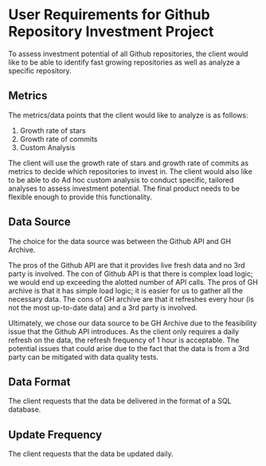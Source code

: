 # User Requirements for Github Repository Investment Project
To assess investment potential of all Github repositories, the client would like to be able to identify fast growing repositories as well as analyze a specific repository.

## Metrics

The metrics/data points that the client would like to analyze is as follows:

1. Growth rate of stars
2. Growth rate of commits
3. Custom Analysis

The client will use the growth rate of stars and growth rate of commits as metrics to decide which repositories to invest in. The client would also like to be able to do Ad hoc custom analysis to conduct specific, tailored analyses to assess investment potential. The final product needs to be flexible enough to provide this functionality.

## Data Source
The choice for the data source was between the Github API and GH Archive.

The pros of the Github API are that it provides live fresh data and no 3rd party is involved. The con of Github API is that there is complex load logic; we would end up exceeding the alotted number of API calls. The pros of GH archive is that it has simple load logic; it is easier for us to gather all the necessary data. The cons of GH archive are that it refreshes every hour (is not the most up-to-date data) and a 3rd party is involved.

Ultimately, we chose our data source to be GH Archive due to the feasibility issue that the Github API introduces. As the client only requires a daily refresh on the data, the refresh frequency of 1 hour is acceptable. The potential issues that could arise due to the fact that the data is from a 3rd party can be mitigated with data quality tests.

## Data Format
The client requests that the data be delivered in the format of a SQL database.

## Update Frequency
The client requests that the data be updated daily.
